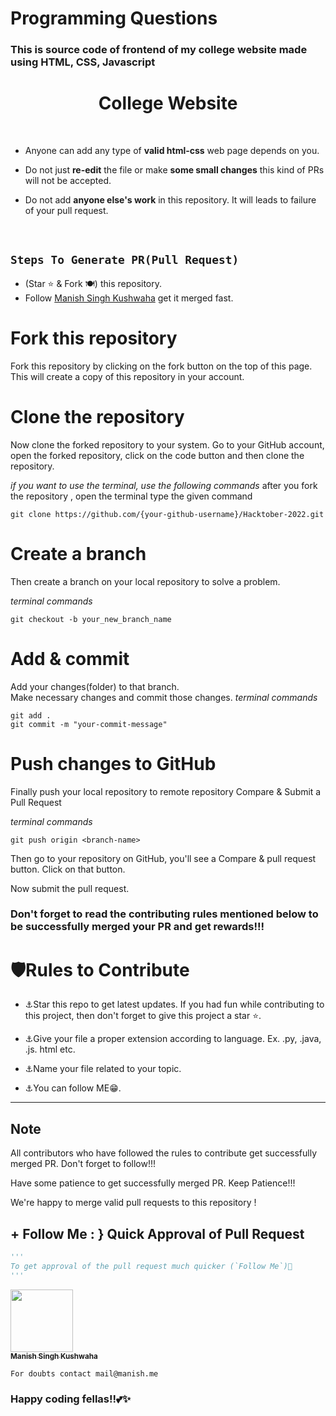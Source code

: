 # **Programming Questions**

<h3>This is source code of frontend of my college website made using HTML, CSS, Javascript</h3>

<div align="center">
<h1> College Website </h1>

<br/>

</div>


- Anyone can add any type of <b>valid html-css</b> web page depends on you.

- Do not just <b>re-edit</b> the file or make <b>some small changes</b> this kind of PRs will not be accepted.

- Do not add <b>anyone else's work</b> in this repository. It will leads to failure of your pull request.

<br>



##  `Steps To Generate PR(Pull Request)`

- (Star ⭐ & Fork 🍽️) this repository.
- Follow [Manish Singh Kushwaha](https://www.github.com/msk005) get it merged fast.
# Fork this repository

Fork this repository by clicking on the fork button on the top of this page. This will create a copy of this repository in your account.

# Clone the repository

Now clone the forked repository to your system. Go to your GitHub account, open the forked repository, click on the code button and then clone the repository.

*if you want to use the terminal, use the following commands*
after you fork the repository , open the terminal type the given command
```
git clone https://github.com/{your-github-username}/Hacktober-2022.git

```

# Create a branch

Then create a branch on your local repository to solve a problem.

*terminal commands*
```
git checkout -b your_new_branch_name

```


# Add & commit

Add your changes(folder) to that branch. <br/>
Make necessary changes and commit those changes. 
*terminal commands*
```
git add .
git commit -m "your-commit-message"

```

# Push changes to GitHub

Finally push your local repository to remote repository
Compare & Submit a Pull Request

*terminal commands*
```
git push origin <branch-name>

```

Then go to your repository on GitHub, you'll see a Compare & pull request button. Click on that button.

Now submit the pull request.


### Don't forget to read the contributing rules mentioned below to be successfully merged your PR and get rewards!!!

# 🛡Rules to Contribute
- ⚓Star this repo to get latest updates.
  If you had fun while contributing to this project, then don't forget to give this project a star ⭐.

- ⚓Give your file a proper extension according to language. Ex. .py, .java, .js. html etc.
- ⚓Name your file related to your topic.
- ⚓You can follow ME😁.
-----------------------------------------

## Note
All contributors who have followed the rules to contribute get successfully merged PR. Don't forget to follow!!! 

Have some patience to get successfully merged PR. Keep Patience!!!

We're happy to merge valid pull requests to this repository !












## + Follow Me : } Quick Approval of Pull Request

```py
'''
To get approval of the pull request much quicker (`Follow Me`)🚀
'''
```
<a align="center" href="https://github.com/msk005"><kbd><img src="https://avatars3.githubusercontent.com/msk005?size=100" width="100px;" alt=""/></kbd><br /><sub><b>Manish Singh Kushwaha</b></sub></a><br />

`For doubts contact mail@manish.me`
### Happy coding fellas!!💕✨


